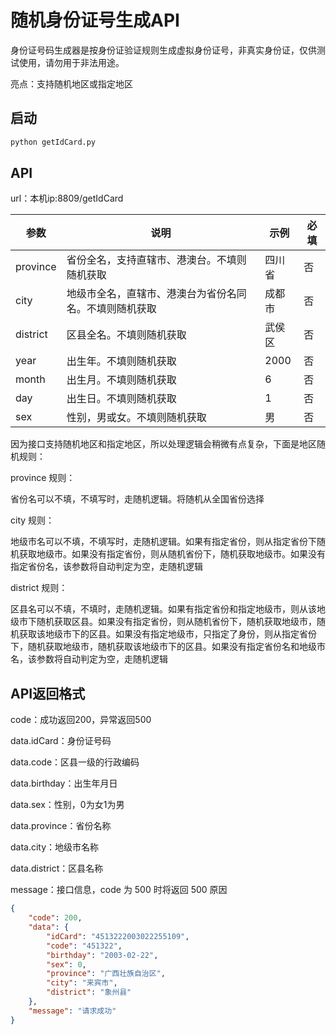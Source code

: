 # 随机身份证号生成API

身份证号码生成器是按身份证验证规则生成虚拟身份证号，非真实身份证，仅供测试使用，请勿用于非法用途。

亮点：支持随机地区或指定地区

## 启动

```python
python getIdCard.py
```

## API

url：本机ip:8809/getIdCard

| 参数     | 说明                                                   | 示例   | 必填 |
| -------- | ------------------------------------------------------ | ------ | ---- |
| province | 省份全名，支持直辖市、港澳台。不填则随机获取           | 四川省 | 否   |
| city     | 地级市全名，直辖市、港澳台为省份名同名。不填则随机获取 | 成都市 | 否   |
| district | 区县全名。不填则随机获取                               | 武侯区 | 否   |
| year     | 出生年。不填则随机获取                                 | 2000   | 否   |
| month    | 出生月。不填则随机获取                                 | 6      | 否   |
| day      | 出生日。不填则随机获取                                 | 1      | 否   |
| sex      | 性别，男或女。不填则随机获取                           | 男     | 否   |

因为接口支持随机地区和指定地区，所以处理逻辑会稍微有点复杂，下面是地区随机规则：

province 规则：

省份名可以不填，不填写时，走随机逻辑。将随机从全国省份选择

city 规则：

地级市名可以不填，不填写时，走随机逻辑。如果有指定省份，则从指定省份下随机获取地级市。如果没有指定省份，则从随机省份下，随机获取地级市。如果没有指定省份名，该参数将自动判定为空，走随机逻辑

district 规则：

区县名可以不填，不填时，走随机逻辑。如果有指定省份和指定地级市，则从该地级市下随机获取区县。如果没有指定省份，则从随机省份下，随机获取地级市，随机获取该地级市下的区县。如果没有指定地级市，只指定了身份，则从指定省份下，随机获取地级市，随机获取该地级市下的区县。如果没有指定省份名和地级市名，该参数将自动判定为空，走随机逻辑

## API返回格式

code：成功返回200，异常返回500

data.idCard：身份证号码

data.code：区县一级的行政编码

data.birthday：出生年月日

data.sex：性别，0为女1为男

data.province：省份名称

data.city：地级市名称

data.district：区县名称

message：接口信息，code 为 500 时将返回 500 原因

```json
{
    "code": 200,
    "data": {
        "idCard": "4513222003022255109",
        "code": "451322",
        "birthday": "2003-02-22",
        "sex": 0,
        "province": "广西壮族自治区",
        "city": "来宾市",
        "district": "象州县"
    },
    "message": "请求成功"
}
```

